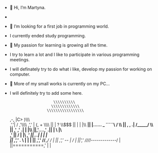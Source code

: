 - 👋 Hi, I’m Martyna.
- 
- 👀 I’m looking for a first job in programming world.
-    I currently ended study programming.
- 💞️ My passion for learning is growing all the time.
-    I try to learn a lot and I like to participate in various programming meetings.
-    I will definately try to do what i like, develop my passion for working on computer.
- 🌱 More of my small works is currently on my PC...
-    I will definitely try to add some here.

                             \\\\\\\\\\
                            \\\\\\\\\\\\\
                          \\\\\\\\\\\\\\\\\
        ,-,                |C>      )\\\\\\\
      ,','|               /       ,'\\\\\\\\
    ,','  |              (,      +  \\\\\\\\
    ||    |               \?        \\\\\$$$
    ||    |                |            |\\\\
____||    |...... _         `````\     / \\\\
    ||    ,     , .|            /_____/   \\\\\
    ||  ,'    ,'  .|           |           |\\\\
    ||,'....,'   .||          |         \  |\\\
               ,' ||         /           | |\\
_____________,'   ||...______|      |    | |\
            ||     ,','  .___ \      |   | |
            ||   ,','  //__________/    /  |
            || ,','   -- |             /   |
            ||','   ///_/-------------/    |
            ||===========,'    |           |
